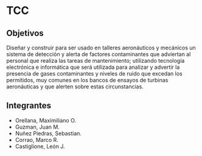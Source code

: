 # TCC

## Objetivos
Diseñar y construir para ser usado en talleres aeronáuticos y mecánicos un sistema de detección y alerta de factores contaminantes que adviertan al personal que realiza las tareas de mantenimiento; utilizando tecnología electrónica e informática que será utilizada para analizar y advertir la presencia de gases contaminantes y niveles de ruido que excedan los permitidos, muy comunes en los bancos de ensayos de turbinas aeronáuticas y que alerten sobre estas circunstancias.

## Integrantes
- Orellana, Maximiliano O.
- Guzman, Juan M.
- Nuñez Piedras, Sebastian.
- Corrao, Marco R.
- Castiglione, León J.
